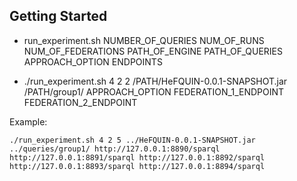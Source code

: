 ## Getting Started


* run_experiment.sh NUMBER_OF_QUERIES NUM_OF_RUNS NUM_OF_FEDERATIONS PATH_OF_ENGINE PATH_OF_QUERIES APPROACH_OPTION ENDPOINTS

* ./run_experiment.sh 4 2 2 /PATH/HeFQUIN-0.0.1-SNAPSHOT.jar /PATH/group1/ APPROACH_OPTION FEDERATION_1_ENDPOINT FEDERATION_2_ENDPOINT


Example:
```
./run_experiment.sh 4 2 5 ../HeFQUIN-0.0.1-SNAPSHOT.jar ../queries/group1/ http://127.0.0.1:8890/sparql http://127.0.0.1:8891/sparql http://127.0.0.1:8892/sparql http://127.0.0.1:8893/sparql http://127.0.0.1:8894/sparql
```
